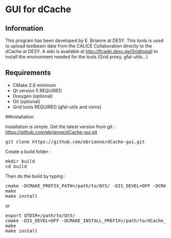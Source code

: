 # GUI for dCache

## Information

This program has been developed by E. Brianne at DESY. 
This tools is used to upload testbeam data from the CALICE Collaboration directly to the dCache at DESY. 
A wiki is available at http://flcwiki.desy.de/GridInstall to install the environment needed for the tools (Grid proxy, gfal-utils...)

## Requirements

* CMake 2.6 minimum
* Qt version 5 REQUIRED
* Doxygen (optional)
* Git (optional)
* Grid tools REQUIRED (gfal-utils and voms)

##Installation

Installation is simple. Get the latest version from git : https://github.com/ebrianne/dCache-gui.git
<pre>
git clone https://github.com/ebrianne/dCache-gui.git
</pre>
Create a build folder :
<pre>
mkdir build
cd build
</pre>
Then do the build by typing :
<pre>
cmake -DCMAKE_PREFIX_PATH=/path/to/Qt5/ -DIS_DEVEL=OFF -DCMAKE_INSTALL_PREFIX=/path/to/dCache_src/build -DUSE_GIT=ON -DBUILD_DOCUMENTATION=ON ..
make
make install
</pre>
or
<pre>
export QTDIR=/path/to/Qt5/
cmake -DIS_DEVEL=OFF -DCMAKE_INSTALL_PREFIX=/path/to/dCache_src/build -DUSE_GIT=ON -DBUILD_DOCUMENTATION=ON ..
make
make install
</pre>
